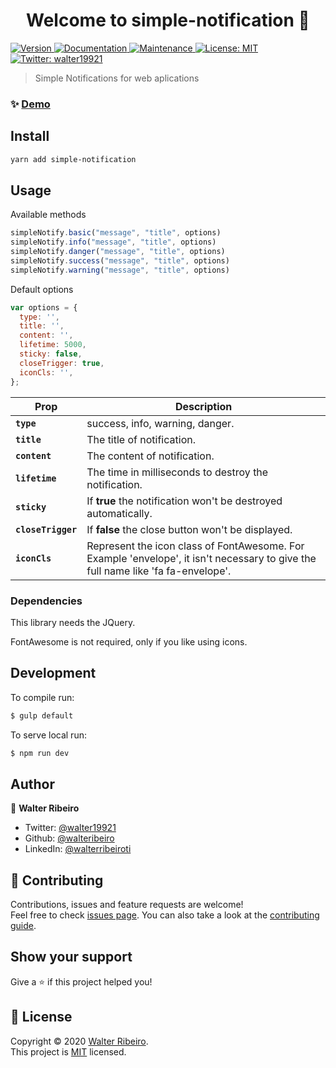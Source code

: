 <h1 align="center">Welcome to simple-notification 👋</h1>
<p>
  <a href="https://www.npmjs.com/package/simple-notification" target="_blank">
    <img alt="Version" src="https://img.shields.io/npm/v/simple-notification.svg">
  </a>
  <a href="https://github.com/walteribeiro/simple-notification#readme" target="_blank">
    <img alt="Documentation" src="https://img.shields.io/badge/documentation-yes-brightgreen.svg" />
  </a>
  <a href="https://github.com/walteribeiro/simple-notification/graphs/commit-activity" target="_blank">
    <img alt="Maintenance" src="https://img.shields.io/badge/Maintained%3F-yes-green.svg" />
  </a>
  <a href="https://github.com/walteribeiro/simple-notification/blob/master/LICENSE" target="_blank">
    <img alt="License: MIT" src="https://img.shields.io/github/license/walteribeiro/simple-notification" />
  </a>
  <a href="https://twitter.com/walter19921" target="_blank">
    <img alt="Twitter: walter19921" src="https://img.shields.io/twitter/follow/walter19921.svg?style=social" />
  </a>
</p>

> Simple Notifications for web aplications

### ✨ [Demo](https://jsfiddle.net/walter1992/awt5mLk9/)

## Install

```sh
yarn add simple-notification
```

## Usage

Available methods
```javascript
simpleNotify.basic("message", "title", options)
simpleNotify.info("message", "title", options)
simpleNotify.danger("message", "title", options)
simpleNotify.success("message", "title", options)
simpleNotify.warning("message", "title", options)
```
Default options
```javascript
var options = {
  type: '',
  title: '',
  content: '',
  lifetime: 5000,
  sticky: false,
  closeTrigger: true,
  iconCls: '',
};
```

| Prop | Description |
| --- | --- |
| **`type`** | success, info, warning, danger. |
| **`title`** | The title of notification. |
| **`content`** | The content of notification. |
| **`lifetime`** | The time in milliseconds to destroy the notification. |
| **`sticky`** | If **true** the notification won't be destroyed automatically. |
| **`closeTrigger`** | If **false** the close button won't be displayed. |
| **`iconCls`** | Represent the icon class of FontAwesome. For Example 'envelope', it isn't necessary to give the full name like 'fa fa-envelope'. |

### Dependencies

This library needs the JQuery.

FontAwesome is not required, only if you like using icons.

## Development

To compile run:

```bash
$ gulp default
```

To serve local run:

```bash
$ npm run dev
```

## Author

👤 **Walter Ribeiro**

* Twitter: [@walter19921](https://twitter.com/walter19921)
* Github: [@walteribeiro](https://github.com/walteribeiro)
* LinkedIn: [@walterribeiroti](https://linkedin.com/in/walterribeiroti)

## 🤝 Contributing

Contributions, issues and feature requests are welcome!<br />Feel free to check [issues page](https://github.com/walteribeiro/simple-notification/issues). You can also take a look at the [contributing guide](https://github.com/walteribeiro/simple-notification/blob/master/CONTRIBUTING.md).

## Show your support

Give a ⭐️ if this project helped you!

## 📝 License

Copyright © 2020 [Walter Ribeiro](https://github.com/walteribeiro).<br />
This project is [MIT](https://github.com/walteribeiro/simple-notification/blob/master/LICENSE) licensed.